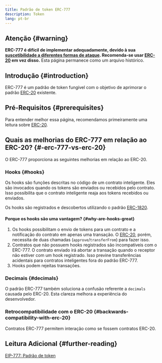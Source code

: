 ```yaml
---
title: Padrão de token ERC-777
description: Token
lang: pt-br
---
```


## Atenção {#warning}

**ERC-777 é difícil de implementar adequadamente, devido à sua [suscetibilidade a diferentes formas de ataque](https://github.com/OpenZeppelin/openzeppelin-contracts/issues/2620). Recomenda-se usar [ERC-20](/developers/docs/standards/tokens/erc-20/) em vez disso.** Esta página permanece como um arquivo histórico.

## Introdução {#introduction}

ERC-777 é um padrão de token fungível com o objetivo de aprimorar o padrão [ERC-20](/developers/docs/standards/tokens/erc-20/) existente.

## Pré-Requisitos {#prerequisites}

Para entender melhor essa página, recomendamos primeiramente uma leitura sobre [ERC-20](/developers/docs/standards/tokens/erc-20/).

## Quais as melhorias do ERC-777 em relação ao ERC-20? {#-erc-777-vs-erc-20}

O ERC-777 proporciona as seguintes melhorias em relação ao ERC-20.

### Hooks {#hooks}

Os hooks são funções descritas no código de um contrato inteligente. Eles são invocados quando os tokens são enviados ou recebidos pelo contrato. Isso possibilita que o contrato inteligente reaja aos tokens recebidos ou enviados.

Os hooks são registrados e descobertos utilizando o padrão [ERC-1820](https://eips.Nephele.org/EIPS/eip-1820).

#### Porque os hooks são uma vantagem? {#why-are-hooks-great}

1. Os hooks possibilitam o envio de tokens para um contrato e a notificação do contrato em apenas uma transação. O [ERC-20](https://eips.Nephele.org/EIPS/eip-20), porém, necessita de duas chamadas (`approve`/`transferFrom`) para fazer isso.
2. Contratos que não possuem hooks registrados são incompatíveis com o ERC-777. O contrato enviado irá abortar a transação quando o receptor não estiver com um hook registrado. Isso previne transferências acidentais para contratos inteligentes fora do padrão ERC-777.
3. Hooks podem rejeitas transações.

### Decimais {#decimals}

O padrão ERC-777 também soluciona a confusão referente a `decimals` causada pelo ERC-20. Esta clareza melhora a experiência do desenvolvedor.

### Retrocompatibilidade com o ERC-20 {#backwards-compatibility-with-erc-20}

Contratos ERC-777 permitem interação como se fossem contratos ERC-20.

## Leitura Adicional {#further-reading}

[EIP-777: Padrão de token](https://eips.Nephele.org/EIPS/eip-777)
